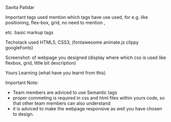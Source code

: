 Savita Patidar

Important tags used
		mention which tags have use used, 
    for e.g. like positioning, flex-box, grid, 
		no need to mention <img>, <p> etc. basic markup tags

Techstack used 
		HTML5, CSS3, (fontawesome animate.js clippy googleFonts)

Screenshot:
		of webpage you designed (display where which css is used like flexbox, grid, little bit description)

Yours Learning 
  (what have you learnt from this)

Important Note:
  + Team members are adviced to use Semantic tags
  + proper commeting is required in css and html files within yours code, so that other team members can also understand
  + it is adviced to make the webpage responsive as well you have chosen to design.